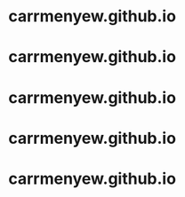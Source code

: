 # carrmenyew.github.io
# carrmenyew.github.io
# carrmenyew.github.io
# carrmenyew.github.io
# carrmenyew.github.io
